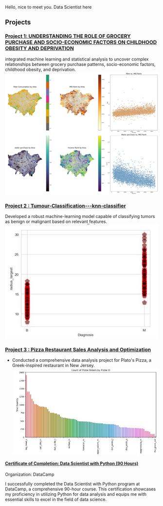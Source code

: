 Hello, nice to meet you. Data Scientist here


## Projects
### [Project 1: UNDERSTANDING THE ROLE OF GROCERY PURCHASE AND SOCIO-ECONOMIC FACTORS ON CHILDHOOD OBESITY AND DEPRIVATION](https://github.com/vrajesh990/Tesco)
 integrated machine learning and statistical analysis to uncover complex relationships between grocery purchase patterns, socio-economic factors, childhood obesity, and deprivation.
![](/images/IMD_visual.jpg)

### [Project 2 : Tumour-Classification---knn-classifier](https://github.com/vrajesh990/Tumour-Classification---knn-classifier)
Developed a robust machine-learning model capable of classifying tumors as benign or malignant based on relevant features.
![](/images/tumor.JPG)

### [Project 3 : Pizza Restaurant Sales Analysis and Optimization](https://github.com/vrajesh990/pizza-restaurant-sales/blob/main/pizza%20sales.ipynb)
* Conducted a comprehensive data analysis project for Plato's Pizza, a Greek-inspired restaurant in New Jersey.
![](/images/pizza%20sales.JPG)

#### [Certificate of Completion: Data Scientist with Python (90 Hours)](https://www.datacamp.com/statement-of-accomplishment/track/d7e64dfce4a4ff7d1d3b6e38e395aa7cbdbfdf1e?raw=1)
Organization: DataCamp

I successfully completed the Data Scientist with Python program at DataCamp, a comprehensive 90-hour course. This certification showcases my proficiency in utilizing Python for data analysis and equips me with essential skills to excel in the field of data science.
